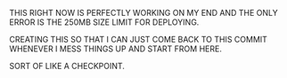 THIS RIGHT NOW IS PERFECTLY WORKING ON MY END AND THE ONLY ERROR IS THE 250MB SIZE LIMIT FOR DEPLOYING.

CREATING THIS SO THAT I CAN JUST COME BACK TO THIS COMMIT WHENEVER I MESS THINGS UP AND START FROM HERE.

SORT OF LIKE A CHECKPOINT.
